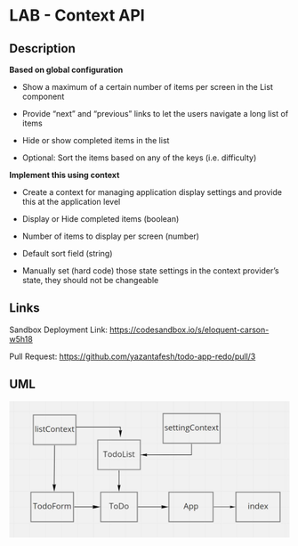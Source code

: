 # LAB - Context API

## Description

**Based on global configuration**

- Show a maximum of a certain number of items per screen in the List component

- Provide “next” and “previous” links to let the users navigate a long list of items

- Hide or show completed items in the list

- Optional: Sort the items based on any of the keys (i.e. difficulty)

**Implement this using context**

- Create a context for managing application display settings and provide this at the application level

- Display or Hide completed items (boolean)

- Number of items to display per screen (number)

- Default sort field (string)

- Manually set (hard code) those state settings in the context provider’s state, they should not be changeable

## Links

  Sandbox Deployment Link: https://codesandbox.io/s/eloquent-carson-w5h18

  Pull Request: https://github.com/yazantafesh/todo-app-redo/pull/3

## UML

![UML](./lab31.JPG)
